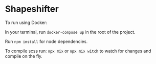 # Shapeshifter

To run using Docker:

In your terminal, run `docker-compose up` in the root of the project.

Run `npm install` for node dependencies.

To compile scss run: `npx mix` or `npx mix witch` to watch for changes and compile on the fly.